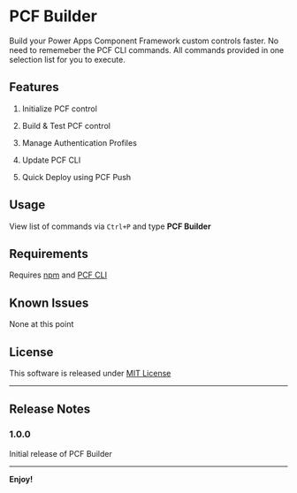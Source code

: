 # PCF Builder

Build your Power Apps Component Framework custom controls faster. No need to rememeber the PCF CLI commands. All commands provided in one selection list for you to execute.

## Features

1. Initialize PCF control

2. Build & Test PCF control

3. Manage Authentication Profiles

4. Update PCF CLI

5. Quick Deploy using PCF Push

## Usage

View list of commands via `Ctrl+P` and type **PCF Builder**

## Requirements

Requires [npm](https://nodejs.org/en/) and [PCF CLI](https://aka.ms/PowerAppsCLI)

## Known Issues

None at this point

## License

This software is released under [MIT License](http://www.opensource.org/licenses/mit-license.php)

-------------------------------------------------------------------------------------------

## Release Notes

### 1.0.0

Initial release of PCF Builder

-------------------------------------------------------------------------------------------

**Enjoy!**
